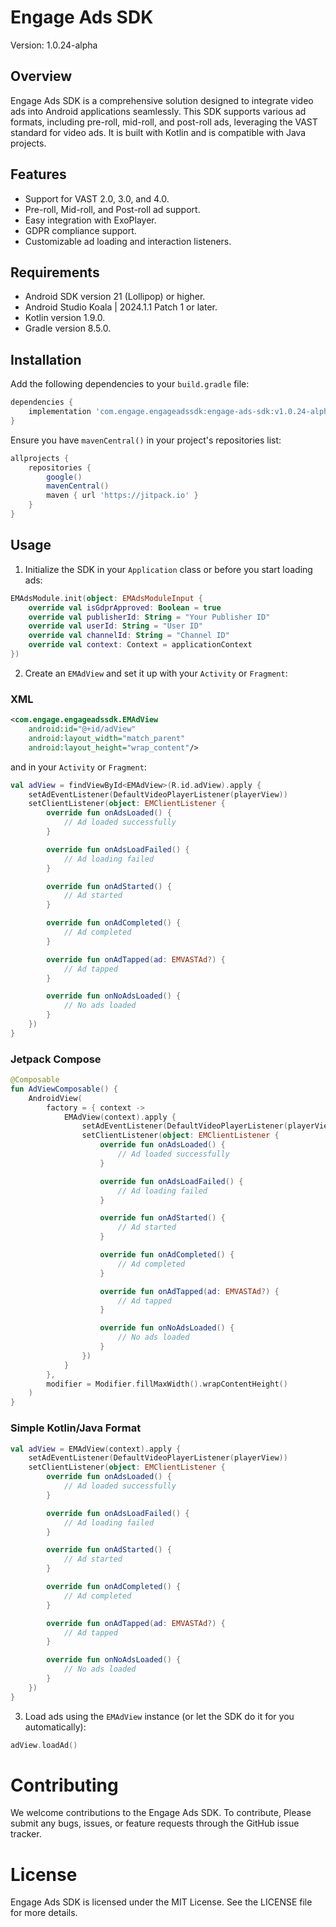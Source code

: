 # Engage Ads SDK

Version: 1.0.24-alpha

## Overview

Engage Ads SDK is a comprehensive solution designed to integrate video ads into Android applications seamlessly. This SDK supports various ad formats, including pre-roll, mid-roll, and post-roll ads, leveraging the VAST standard for video ads. It is built with Kotlin and is compatible with Java projects.

## Features

- Support for VAST 2.0, 3.0, and 4.0.
- Pre-roll, Mid-roll, and Post-roll ad support.
- Easy integration with ExoPlayer.
- GDPR compliance support.
- Customizable ad loading and interaction listeners.

## Requirements

- Android SDK version 21 (Lollipop) or higher.
- Android Studio Koala | 2024.1.1 Patch 1 or later.
- Kotlin version 1.9.0.
- Gradle version 8.5.0.

## Installation

Add the following dependencies to your `build.gradle` file:

```groovy
dependencies {
    implementation 'com.engage.engageadssdk:engage-ads-sdk:v1.0.24-alpha'
}
```

Ensure you have `mavenCentral()` in your project's repositories list:

```groovy
allprojects {
    repositories {
        google()
        mavenCentral()
        maven { url 'https://jitpack.io' }
    }
}
```

## Usage

1. Initialize the SDK in your `Application` class or before you start loading ads:

```kotlin
EMAdsModule.init(object: EMAdsModuleInput {
    override val isGdprApproved: Boolean = true
    override val publisherId: String = "Your Publisher ID"
    override val userId: String = "User ID"
    override val channelId: String = "Channel ID"
    override val context: Context = applicationContext
})
```

2. Create an `EMAdView` and set it up with your `Activity` or `Fragment`:

### XML

```xml
<com.engage.engageadssdk.EMAdView
    android:id="@+id/adView"
    android:layout_width="match_parent"
    android:layout_height="wrap_content"/>
```
and in your `Activity` or `Fragment`:
```kotlin
val adView = findViewById<EMAdView>(R.id.adView).apply {
    setAdEventListener(DefaultVideoPlayerListener(playerView))
    setClientListener(object: EMClientListener {
        override fun onAdsLoaded() {
            // Ad loaded successfully
        }

        override fun onAdsLoadFailed() {
            // Ad loading failed
        }

        override fun onAdStarted() {
            // Ad started
        }

        override fun onAdCompleted() {
            // Ad completed
        }

        override fun onAdTapped(ad: EMVASTAd?) {
            // Ad tapped
        }

        override fun onNoAdsLoaded() {
            // No ads loaded
        }
    })
}
```
### Jetpack Compose
```kotlin
@Composable
fun AdViewComposable() {
    AndroidView(
        factory = { context ->
            EMAdView(context).apply {
                setAdEventListener(DefaultVideoPlayerListener(playerView))
                setClientListener(object: EMClientListener {
                    override fun onAdsLoaded() {
                        // Ad loaded successfully
                    }

                    override fun onAdsLoadFailed() {
                        // Ad loading failed
                    }

                    override fun onAdStarted() {
                        // Ad started
                    }

                    override fun onAdCompleted() {
                        // Ad completed
                    }

                    override fun onAdTapped(ad: EMVASTAd?) {
                        // Ad tapped
                    }

                    override fun onNoAdsLoaded() {
                        // No ads loaded
                    }
                })
            }
        },
        modifier = Modifier.fillMaxWidth().wrapContentHeight()
    )
}
```
### Simple Kotlin/Java Format
```kotlin
val adView = EMAdView(context).apply {
    setAdEventListener(DefaultVideoPlayerListener(playerView))
    setClientListener(object: EMClientListener {
        override fun onAdsLoaded() {
            // Ad loaded successfully
        }

        override fun onAdsLoadFailed() {
            // Ad loading failed
        }

        override fun onAdStarted() {
            // Ad started
        }

        override fun onAdCompleted() {
            // Ad completed
        }

        override fun onAdTapped(ad: EMVASTAd?) {
            // Ad tapped
        }

        override fun onNoAdsLoaded() {
            // No ads loaded
        }
    })
}
```
3. Load ads using the `EMAdView` instance (or let the SDK do it for you automatically):

```kotlin
adView.loadAd()
```

# Contributing
We welcome contributions to the Engage Ads SDK. To contribute, Please submit any bugs, issues, or feature requests through the GitHub issue tracker. 

# License
Engage Ads SDK is licensed under the MIT License. See the LICENSE file for more details.
```